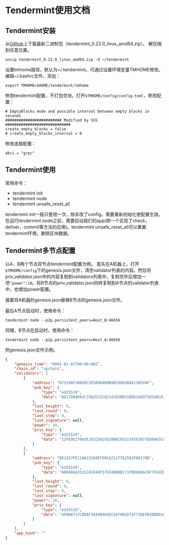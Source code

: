 # Tendermint使用文档

## Tendermint安装
从[Github](https://github.com/tendermint/tendermint/releases)上下载最新二进制包（tendermint_0.22.0_linux_amd64.zip）。
解压缩到任意位置。

```shell
unzip tendermint_0.22.0_linux_amd64.zip -d ~/tendermint
```

设置tmhome路径，默认为~/.tendermint。可通过设置环境变量TMHOME修改。编辑~/.bashrc文件，添加：

```shell
export TMHOME=$HOME/tendermint/tmhome
```

修改tendermint配置，不打包空块。打开`$TMHOME/config/config.toml`，修改配置：

```
# EmptyBlocks mode and possible interval between empty blocks in seconds 
######################### Modified by SSS #############################
create_empty_blocks = false
# create_empty_blocks_interval = 0
```
修改连接配置：

```
abci = "grpc"
```

## Tendermint使用
常用命令：
- tendermint init
- tendermint node
- tendermint unsafe_reset_all

tendermint init一般只使用一次，除非改了config，需要重新初始化使配置生效。在运行tendermint node之前，需要启动我们的app(即一个实现了check，deliver，commit等方法的应用)。tendermint unsafe_reset_all可以重置tendermint环境，删除区块数据。

## Tendermint多节点配置
以A，B两个节点双节点tendermint配置为例。
首先在A机器上，打开`$TMHOME/config`下的genesis.json文件，清空validator列表的内容。然后将priv_validator.json中的内容复制到validators列表中，复制完毕后增加一项`"power":10`。将B节点的priv_validator.json同样复制到A节点的validator列表中，也增加power配置。

接着将A机器的genesis.json替换B节点的genesis.json文件。

最后A节点启动时，使用命令：

```shell
tendermint node --p2p.persistent_peers=Host_B:46656
```

同理，B节点在启动时，使用命令：

```shell
tendermint node --p2p.persistent_peers=Host_A:46656
```
附genesis.json文件示例。

```json
{
    "genesis_time": "0001-01-01T00:00:00Z",
    "chain_id": "upchain",
    "validators": [
        {
            "address": "D7519DF1B809C2E5B90400B9DCD685B84230F89F",
            "pub_key": {
                "type": "ed25519",
                "data": "B617D84892C15D2E32C02141D2BD31BE6160975D548C810397065BA9D877CB38"
            },
            "last_height": 0,
            "last_round": 0,
            "last_step": 0,
            "last_signature": null,
            "power": 10,
            "priv_key": {
                "type": "ed25519",
                "data": "12FE9E17003E101CDA14520B8C85323FE03077ED0A63CEA65114504F8DB43405B617D84892C15D2E32C02141D2BD31BE6160975D548C810397065BA9D877CB38"
            }
        },
        {
            "address": "BE2357FE11A8231D9EF98C621177E2582F08178B",
            "pub_key": {
                "type": "ed25519",
                "data": "A6D46DA3315241D40F37634B8BB171FB989A6C0F7014EDEC41D1DBF8BDCA88C8"
            },
            "last_height": 0,
            "last_round": 0,
            "last_step": 0,
            "last_signature": null,
            "power": 10,
            "priv_key": {
                "type": "ed25519",
                "data": "4F0B0717CBDAF3A44B404EC92F06CD72F738EFB2DBDD1636F767327251B246B0A6D46DA3315241D40F37634B8BB171FB989A6C0F7014EDEC41D1DBF8BDCA88C8"
            }
        }
    ],
    "app_hash": ""
}
```